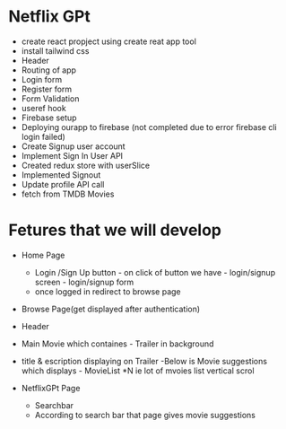 # Netflix GPt

- create react propject using create reat app tool
- install tailwind css
- Header
- Routing of app
- Login form
- Register form
- Form Validation
- useref hook
- Firebase setup
- Deploying ourapp to firebase (not completed due to error firebase cli login failed)
- Create Signup user account
- Implement Sign In User API
- Created redux store with userSlice
- Implemented Signout
- Update profile API call
- fetch from TMDB Movies

# Fetures that we will develop

- Home Page
  - Login /Sign Up button - on click of button we have - login/signup screen - login/signup form
  - once logged in redirect to browse page
- Browse Page(get displayed after authentication)
- Header
- Main Movie which containes - Trailer in background
- title & escription displaying on Trailer
  -Below is Movie suggestions which displays - MovieList \*N ie lot of mvoies list vertical scrol

- NetflixGPt Page
  - Searchbar
  - According to search bar that page gives movie suggestions
